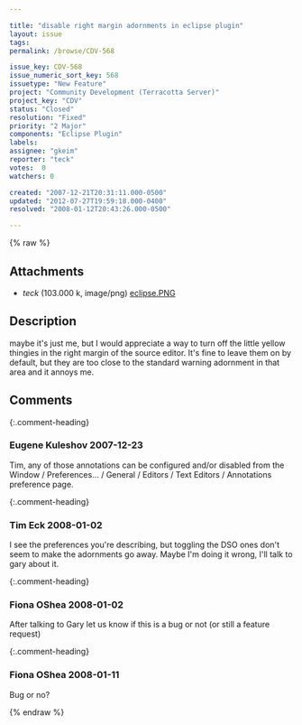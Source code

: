```yaml
---

title: "disable right margin adornments in eclipse plugin"
layout: issue
tags: 
permalink: /browse/CDV-568

issue_key: CDV-568
issue_numeric_sort_key: 568
issuetype: "New Feature"
project: "Community Development (Terracotta Server)"
project_key: "CDV"
status: "Closed"
resolution: "Fixed"
priority: "2 Major"
components: "Eclipse Plugin"
labels: 
assignee: "gkeim"
reporter: "teck"
votes:  0
watchers: 0

created: "2007-12-21T20:31:11.000-0500"
updated: "2012-07-27T19:59:18.000-0400"
resolved: "2008-01-12T20:43:26.000-0500"

---
```




{% raw %}


## Attachments
  
* <em>teck</em> (103.000 k, image/png) [eclipse.PNG](/attachments/CDV/CDV-568/eclipse.PNG)
  



## Description

<div markdown="1" class="description">

maybe it's just me, but I would appreciate a way to turn off the little yellow thingies in the right margin of the source editor. It's fine to leave them on by default, but they are too close to the standard warning adornment in that area and it annoys me. 

</div>

## Comments


{:.comment-heading}
### **Eugene Kuleshov** <span class="date">2007-12-23</span>

<div markdown="1" class="comment">

Tim, any of those annotations can be configured and/or disabled from the Window / Preferences... / General / Editors / Text Editors / Annotations preference page.

</div>


{:.comment-heading}
### **Tim Eck** <span class="date">2008-01-02</span>

<div markdown="1" class="comment">

I see the preferences you're describing, but toggling the DSO ones don't seem to make the adornments go away. Maybe I'm doing it wrong, I'll talk to gary about it.

</div>


{:.comment-heading}
### **Fiona OShea** <span class="date">2008-01-02</span>

<div markdown="1" class="comment">

After talking to Gary let us know if this is a bug or not (or still a feature request)

</div>


{:.comment-heading}
### **Fiona OShea** <span class="date">2008-01-11</span>

<div markdown="1" class="comment">

Bug or no?

</div>



{% endraw %}
